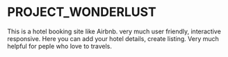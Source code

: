 # PROJECT_WONDERLUST
This is a hotel booking site like Airbnb.
very much user friendly, interactive responsive.
Here you can add your hotel details, create listing.
Very much helpful for peple who love to travels.
